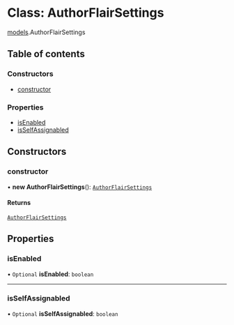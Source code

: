 # Class: AuthorFlairSettings

[models](../modules/models.md).AuthorFlairSettings

## Table of contents

### Constructors

- [constructor](models.AuthorFlairSettings.md#constructor)

### Properties

- [isEnabled](models.AuthorFlairSettings.md#isenabled)
- [isSelfAssignabled](models.AuthorFlairSettings.md#isselfassignabled)

## Constructors

### <a id="constructor" name="constructor"></a> constructor

• **new AuthorFlairSettings**(): [`AuthorFlairSettings`](models.AuthorFlairSettings.md)

#### Returns

[`AuthorFlairSettings`](models.AuthorFlairSettings.md)

## Properties

### <a id="isenabled" name="isenabled"></a> isEnabled

• `Optional` **isEnabled**: `boolean`

---

### <a id="isselfassignabled" name="isselfassignabled"></a> isSelfAssignabled

• `Optional` **isSelfAssignabled**: `boolean`

